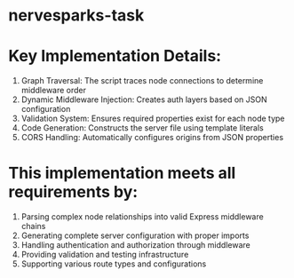 # nervesparks-task

# Key Implementation Details:
1.	Graph Traversal: The script traces node connections to determine middleware order
2.	Dynamic Middleware Injection: Creates auth layers based on JSON configuration
3.	Validation System: Ensures required properties exist for each node type
4.	Code Generation: Constructs the server file using template literals
5.	CORS Handling: Automatically configures origins from JSON properties
# This implementation meets all requirements by:
1.	Parsing complex node relationships into valid Express middleware chains
2.	Generating complete server configuration with proper imports
3.	Handling authentication and authorization through middleware
4.	Providing validation and testing infrastructure
5.	Supporting various route types and configurations

